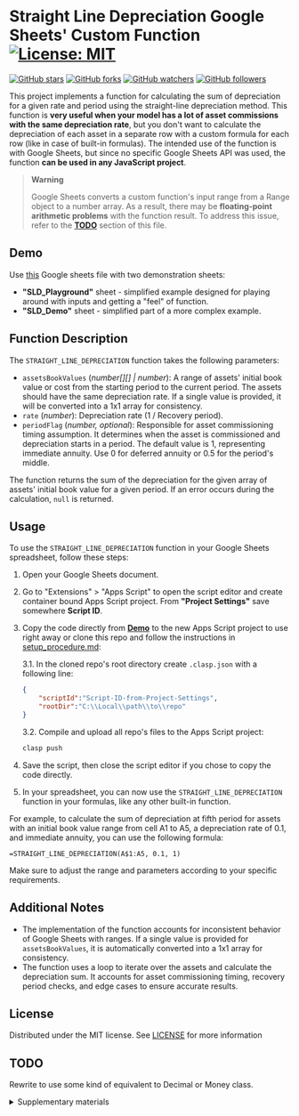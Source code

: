 # Straight Line Depreciation Google Sheets' Custom Function [![License: MIT](https://img.shields.io/badge/License-MIT-yellow.svg)](https://opensource.org/licenses/MIT)

[![GitHub stars](https://img.shields.io/github/stars/Sterh20/straight-line-depreciation-gs.svg?style=social&label=Stars)](https://github.com/Sterh20/straight-line-depreciation-gs/stargazers)
[![GitHub forks](https://img.shields.io/github/forks/Sterh20/straight-line-depreciation-gs.svg?style=social&label=Forks)](https://github.com/Sterh20/straight-line-depreciation-gs/network/members)
[![GitHub watchers](https://img.shields.io/github/watchers/Sterh20/straight-line-depreciation-gs.svg?style=social&label=Watchers)](https://github.com/Sterh20/straight-line-depreciation-gs/watchers)
[![GitHub followers](https://img.shields.io/github/followers/Sterh20.svg?style=social&label=Followers)](https://github.com/Sterh20/?tab=followers)

This project implements a function for calculating the sum of depreciation for a given rate and period using the straight-line depreciation method. This function is **very useful when your model has a lot of asset commissions with the same depreciation rate**, but you don't want to calculate the depreciation of each asset in a separate row with a custom formula for each row (like in case of built-in formulas). The intended use of the function is with Google Sheets, but since no specific Google Sheets API was used, the function **can be used in any JavaScript project**.

> **Warning**
>
> Google Sheets converts a custom function's input range from a Range object to a number array. As a result, there may be **floating-point arithmetic problems** with the function result. To address this issue, refer to the [**TODO**](#todo) section of this file.

## Demo

Use [this](https://docs.google.com/spreadsheets/d/1ARGb06gp4nvuUe74dpBsstVHJ9lB7lWZAr3BzDmfuzQ/copy) Google sheets file with two demonstration sheets:

* **"SLD_Playground"** sheet - simplified example designed for playing around with inputs and getting a "feel" of function.
* **"SLD_Demo"** sheet - simplified part of a more complex example.

## Function Description

The `STRAIGHT_LINE_DEPRECIATION` function takes the following parameters:

* `assetsBookValues` (*number[][] | number*): A range of assets' initial book value or cost from the starting period to the current period. The assets should have the same depreciation rate. If a single value is provided, it will be converted into a 1x1 array for consistency.
* `rate` (*number*): Depreciation rate (1 / Recovery period).
* `periodFlag` (*number, optional*): Responsible for asset commissioning timing assumption. It determines when the asset is commissioned and depreciation starts in a period. The default value is 1, representing immediate annuity. Use 0 for deferred annuity or 0.5 for the period's middle.

The function returns the sum of the depreciation for the given array of assets' initial book value for a given period. If an error occurs during the calculation, `null` is returned.

## Usage

To use the `STRAIGHT_LINE_DEPRECIATION` function in your Google Sheets spreadsheet, follow these steps:

1. Open your Google Sheets document.
2. Go to "Extensions" > "Apps Script" to open the script editor and create container bound Apps Script project. From **"Project Settings"** save somewhere **Script ID**.
3. Copy the code directly from [**Demo**](#demo) to the new Apps Script project to use right away or clone this repo and follow the instructions in [setup_procedure.md](.setup/setup_procedure.md):

    3.1. In the cloned repo's root directory create `.clasp.json` with a following line:

    ```JSON
    {
        "scriptId":"Script-ID-from-Project-Settings",
        "rootDir":"C:\\Local\\path\\to\\repo"
    }
    ```

    3.2. Compile and upload all repo's files to the Apps Script project:

    ```powershell
    clasp push
    ```

4. Save the script, then close the script editor if you chose to copy the code directly.
5. In your spreadsheet, you can now use the `STRAIGHT_LINE_DEPRECIATION` function in your formulas, like any other built-in function.

For example, to calculate the sum of depreciation at fifth period for assets with an initial book value range from cell A1 to A5, a depreciation rate of 0.1, and immediate annuity, you can use the following formula:

```GoogleSheets
=STRAIGHT_LINE_DEPRECIATION(A$1:A5, 0.1, 1)
```

Make sure to adjust the range and parameters according to your specific requirements.

## Additional Notes

* The implementation of the function accounts for inconsistent behavior of Google Sheets with ranges. If a single value is provided for `assetsBookValues`, it is automatically converted into a 1x1 array for consistency.
* The function uses a loop to iterate over the assets and calculate the depreciation sum. It accounts for asset commissioning timing, recovery period checks, and edge cases to ensure accurate results.

## License

Distributed under the MIT license. See [LICENSE](/LICENSE) for more information

## TODO

Rewrite to use some kind of equivalent to Decimal or Money class.

<details>
    <summary>Supplementary materials</summary>

Articles about possible Decimal type:

* https://stackoverflow.com/questions/2876536/precise-financial-calculation-in-javascript-what-are-the-gotchas
* https://github.com/MikeMcl/decimal.js/
* https://github.com/Dintero/money

Articles about using npm modules in Apps Script:

* https://medium.com/geekculture/the-ultimate-guide-to-npm-modules-in-google-apps-script-a84545c3f57c
* https://blog.gsmart.in/es6-and-npm-modules-in-google-apps-script/

</details>
